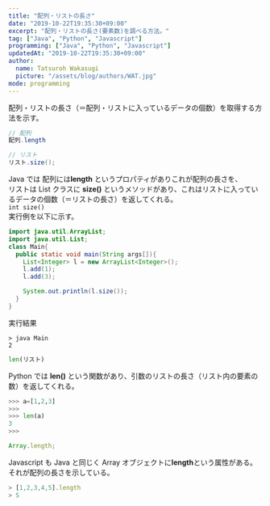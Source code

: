 ```yaml
---
title: "配列・リストの長さ"
date: "2019-10-22T19:35:30+09:00"
excerpt: "配列・リストの長さ(要素数)を調べる方法。"
tag: ["Java", "Python", "Javascript"]
programming: ["Java", "Python", "Javascript"]
updatedAt: "2019-10-22T19:35:30+09:00"
author:
  name: Tatsuroh Wakasugi
  picture: "/assets/blog/authors/WAT.jpg"
mode: programming
---
```


配列・リストの長さ（＝配列・リストに入っているデータの個数）を取得する方法を示す。

<div class="note_content_by_programming_language" id="note_content_Java">

```java
// 配列
配列.length

// リスト
リスト.size();
```

Java では 配列には**length** というプロパティがありこれが配列の長さを、  
リストは List クラスに **size()** というメソッドがあり、これはリストに入っているデータの個数（＝リストの長さ）を返してくれる。  
`int size()`  
実行例を以下に示す。

```java
import java.util.ArrayList;
import java.util.List;
class Main{
  public static void main(String args[]){
    List<Integer> l = new ArrayList<Integer>();
    l.add(1);
    l.add(3);

    System.out.println(l.size());
  }
}
```

実行結果

```
> java Main
2
```

</div>
<div class="note_content_by_programming_language" id="note_content_Python">

```python
len(リスト)
```

Python では **len()** という関数があり、引数のリストの長さ（リスト内の要素の数）を返してくれる。

```python
>>> a=[1,2,3]
>>>
>>> len(a)
3
>>>
```

</div>
<div class="note_content_by_programming_language" id="note_content_Javascript">

```javascript
Array.length;
```

Javascript も Java と同じく Array オブジェクトに**length**という属性がある。それが配列の長さを示している。

```javascript
> [1,2,3,4,5].length
> 5
```

</div>
